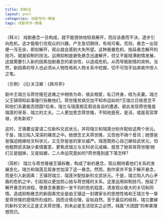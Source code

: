 ```yaml
---
title: 抑制法
layout: post
categories: 戏剧写作-情绪
tags: 戏剧写作-情绪
---
```


〔释义〕 戏剧悬念一旦构成，就不能很快地轻易解开，而应该悬而不决，逐步引向危机，这才能吸引住观众的兴趣，产生急切期待，有戏可看。否则，悬念一出现便一泻无余，即刻解开，观众就会感到大失所望。这种悬置危机、拖延悬念解开的技巧，就是抑制的技法。运用抑制是避免悬念迅速解开，但又不能阻滞剧情发展，这就需要引入新的因素加剧悬念的紧张性，以造成危机，从而导致剧情的突转。当然，新因素的导入也必须从人物性格和人物关系中挖掘，切不可信手拈来故作惊人之笔。

〔示例〕 (元)关汉卿：《拜月亭》

剧中王瑞兰与蒋世隆在逃难之中相依为命，彼此相爱，私订终身，结为夫妻。瑞兰父王镇得知此事强行拆散他们。蒋世隆贫病交加不知命运如何?王瑞兰日夜思念不知他们夫妻能否团圆?后来，瑞兰与瑞莲相互叙说各自的遭遇，彼此发现蒋世隆是瑞莲的哥哥、瑞兰的丈夫。二人更加思念蒋世隆，不知他是死，是活，或是高官厚禄，另有新欢?

这时，王镇要设宴请二位新科文武状元，并将瑞兰和瑞莲分别许配给这两个状元。于是，瑞兰陷入深深的痛苦之中。她想念丈夫蒋世隆，又怨他不捎个音讯；她恨爸爸强迫她嫁给文科状元，又无奈爸爸的家长威严。瑞莲既担心自己嫁给武状元，怕他粗野武夫缺少柔情蜜意，更焦虑瑞兰与文科状元成婚，就苦了她哥哥蒋世隆!她们又是姐妹，又是姑嫂，二人命运究竟如何?蒋世隆到底下落怎样?

〔简析〕 瑞兰与蒋世隆被王镇拆散，构成了新的悬念，观众期待着他们关系的发展变化。瑞兰和瑞莲互叙身世加深了这一悬念。然而，剧作家并不急于解开悬念，而是引入新因素：王镇将瑞兰、瑞莲许配给新科文武状元。于是，瑞兰陷入内心矛盾的危机之中，引起观众更加担心她与蒋世隆的关系。这里运用抑制技巧，拖延了解开悬念的进程，使悬念悬置到一发千钧的危机程度，诱发观众极大的关切和同情。造成抑制悬念的新因素完全是由王镇这一封建家长的思想性格和王瑞兰专一挚爱蒋世隆的感情所形成的，因而合情合理，妥帖自然。至于最后的结局，瑞兰要嫁的新科文状元正是丈夫蒋世隆，则未必是生活现实之必然，纯属“大团圆”的审美理想而已。 